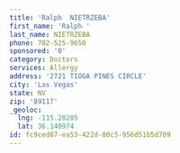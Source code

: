 ```yaml
---
title: 'Ralph  NIETRZEBA'
first_name: 'Ralph '
last_name: NIETRZEBA
phone: 702-525-9650
sponsored: '0'
category: Doctors
services: Allergy
address: '2721 TIOGA PINES CIRCLE'
city: 'Las Vegas'
state: NV
zip: '89117'
_geoloc:
  lng: -115.28205
  lat: 36.140974
id: fc9ced87-ea53-422d-80c5-956d51b5d709
---
```

